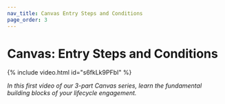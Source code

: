 ```yaml
---
nav_title: Canvas Entry Steps and Conditions
page_order: 3
---
```


# Canvas: Entry Steps and Conditions

{% include video.html id="s6fkLk9PFbI" %}

_In this first video of our 3-part Canvas series, learn the fundamental building blocks of your lifecycle engagement._
